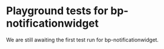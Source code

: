 # Playground tests for bp-notificationwidget
We are still awaiting the first test run for bp-notificationwidget.
